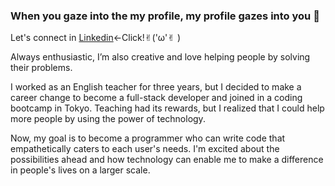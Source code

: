 ### When you gaze into the my profile, my profile gazes into you 👀

Let's connect in [Linkedin](https://www.linkedin.com/in/ritsuki-toshima/)←Click!✌︎('ω'✌︎ )


Always enthusiastic, I’m also creative and love helping people by solving their problems.

I worked as an English teacher for three years, but I decided to make a career change to become a full-stack developer and joined in a coding bootcamp in Tokyo. Teaching had its rewards, but I realized that I could help more people by using the power of technology.

Now, my goal is to become a programmer who can write code that empathetically caters to each user's needs. I'm excited about the possibilities ahead and how technology can enable me to make a difference in people's lives on a larger scale.



<!--
**Ritsuki-Toshima/Ritsuki-Toshima** is a ✨ _special_ ✨ repository because its `README.md` (this file) appears on your GitHub profile.

Here are some ideas to get you started:

- 🔭 I’m currently working on ...
- 🌱 I’m currently learning ...
- 👯 I’m looking to collaborate on ...
- 🤔 I’m looking for help with ...
- 💬 Ask me about ...
- 📫 How to reach me: ...
- 😄 Pronouns: ...
- ⚡ Fun fact: ...
-->

